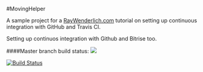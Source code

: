 #MovingHelper

A sample project for a [RayWenderlich.com](http://www.raywenderlich.com) tutorial on setting up continuous integration with GitHub and Travis CI. 

Setting up continuos integration with Github and Bitrise too.


####Master branch build status: 
![](https://travis-ci.org/leobarrospereira/MovingHelperCI.svg?branch=master)

[![Build Status](https://www.bitrise.io/app/41d58fbe7cfd8fc0.svg?token=MjKKUzjIZStwnol2bgo_AQ&branch=master)](https://www.bitrise.io/app/41d58fbe7cfd8fc0)